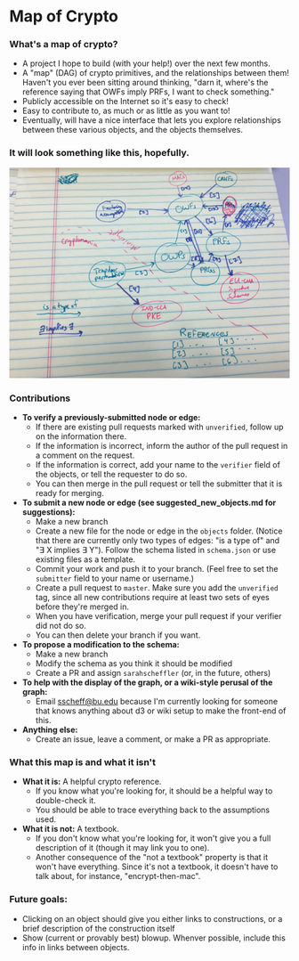 # Map of Crypto

### What's a map of crypto?
* A project I hope to build (with your help!) over the next few months.
* A "map" (DAG) of crypto primitives, and the relationships between them!
  Haven't you ever been sitting around thinking, "darn it, where's the
  reference saying that OWFs imply PRFs, I want to check something."
* Publicly accessible on the Internet so it's easy to check!
* Easy to contribute to, as much or as little as you want to!
* Eventually, will have a nice interface that lets you explore relationships
  between these various objects, and the objects themselves.

### It will look something like this, hopefully.
![...only with a lot more arrows and nodes.](proto_cryptomap.jpg)

### Contributions
* **To verify a previously-submitted node or edge:**
    * If there are existing pull requests marked with `unverified`, follow up
      on the information there.
    * If the information is incorrect, inform the author of the pull request in
      a comment on the request.
    * If the information is correct, add your name to the `verifier` field of
      the objects, or tell the requester to do so.
    * You can then merge in the pull request or tell the submitter that it is
      ready for merging.
* **To submit a new node or edge (see suggested_new_objects.md for suggestions):**
    * Make a new branch
    * Create a new file for the node or edge in the `objects` folder.
      (Notice that there are currently only two types of edges: "is a type of"
      and "∃ X implies ∃ Y").  Follow the schema listed in `schema.json` or use
      existing files as a template.
    * Commit your work and push it to your branch.  (Feel free to set the
      `submitter` field to your name or username.)
    * Create a pull request to `master`.  Make sure you add the `unverified`
      tag, since all new contributions require at least two sets of eyes before
      they're merged in.
    * When you have verification, merge your pull request if your verifier did
      not do so.
    * You can then delete your branch if you want.
* **To propose a modification to the schema:**
    * Make a new branch
    * Modify the schema as you think it should be modified
    * Create a PR and assign `sarahscheffler` (or, in the future, others)
* **To help with the display of the graph, or a wiki-style perusal of the
  graph:**
    * Email sscheff@bu.edu because I'm currently looking for someone that knows
      anything about d3 or wiki setup to make the front-end of this.
* **Anything else:**
    * Create an issue, leave a comment, or make a PR as appropriate.

### What this map is and what it isn't
* **What it is:** A helpful crypto reference. 
    * If you know what you're looking for, it should be a helpful way to 
      double-check it.
    * You should be able to trace everything back to the assumptions used.
* **What it is not:** A textbook.
    * If you don't know what you're looking for, it won't give
      you a full description of it (though it may link you to one).
    * Another consequence of the "not a textbook" property is that it won't 
      have everything.  Since it's not a textbook, it doesn't have to talk
      about, for instance, "encrypt-then-mac".

### Future goals:
* Clicking on an object should give you either links to constructions, or a
  brief description of the construction itself
* Show (current or provably best) blowup. Whenver possible, include this info
  in links between objects.


